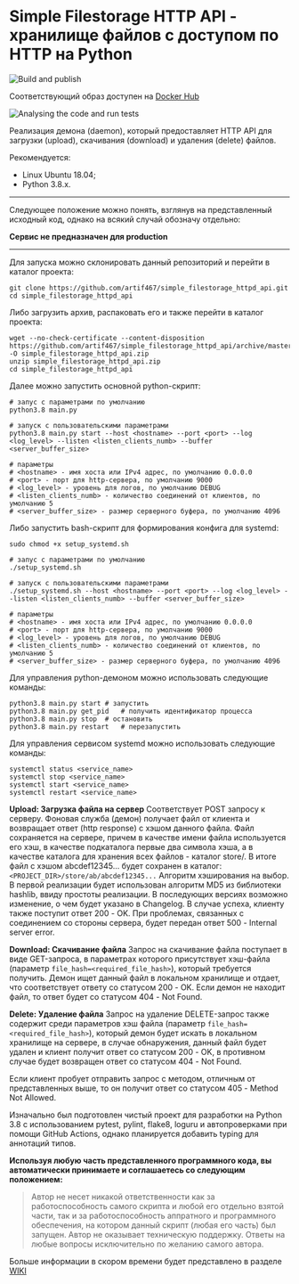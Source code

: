 # Simple Filestorage HTTP API - хранилище файлов с доступом по HTTP на Python

![Build and publish](https://github.com/artif467/simple_filestorage_httpd_api/workflows/Build%20and%20publish/badge.svg)

Соответствующий образ доступен на [Docker Hub](https://hub.docker.com/repository/docker/art610/simple_filestorage_http_server_api/general)


![Analysing the code and run tests](https://github.com/artif467/simple_filestorage_httpapi/workflows/Analysing%20the%20code%20and%20run%20tests/badge.svg?branch=master)

Реализация демона (daemon), который предоставляет HTTP API для загрузки (upload), скачивания (download) и удаления (delete) файлов.

Рекомендуется:
- Linux Ubuntu 18.04;
- Python 3.8.x.

---

Следующее положение можно понять, взглянув на представленный исходный код, однако на всякий случай обозначу отдельно:

**Сервис не предназначен для production**

___

Для запуска можно склонировать данный репозиторий и перейти в каталог проекта:
```
git clone https://github.com/artif467/simple_filestorage_httpd_api.git
cd simple_filestorage_httpd_api
```

Либо загрузить архив, распаковать его и также перейти в каталог проекта:
```
wget --no-check-certificate --content-disposition https://github.com/artif467/simple_filestorage_httpd_api/archive/master.zip -O simple_filestorage_httpd_api.zip
unzip simple_filestorage_httpd_api.zip
cd simple_filestorage_httpd_api
```

Далее можно запустить основной python-скрипт:
```
# запус с параметрами по умолчанию 
python3.8 main.py

# запуск с пользовательскими параметрами
python3.8 main.py start --host <hostname> --port <port> --log <log_level> --listen <listen_clients_numb> --buffer <server_buffer_size>

# параметры
# <hostname> - имя хоста или IPv4 адрес, по умолчанию 0.0.0.0
# <port> - порт для http-сервера, по умолчанию 9000
# <log_level> - уровень для логов, по умолчанию DEBUG
# <listen_clients_numb> - количество соединений от клиентов, по умолчанию 5
# <server_buffer_size> - размер серверного буфера, по умолчанию 4096
```

Либо запустить bash-скрипт для формирования конфига для systemd:
```
sudo chmod +x setup_systemd.sh

# запус с параметрами по умолчанию 
./setup_systemd.sh

# запуск с пользовательскими параметрами
./setup_systemd.sh --host <hostname> --port <port> --log <log_level> --listen <listen_clients_numb> --buffer <server_buffer_size>

# параметры
# <hostname> - имя хоста или IPv4 адрес, по умолчанию 0.0.0.0
# <port> - порт для http-сервера, по умолчанию 9000
# <log_level> - уровень для логов, по умолчанию DEBUG
# <listen_clients_numb> - количество соединений от клиентов, по умолчанию 5
# <server_buffer_size> - размер серверного буфера, по умолчанию 4096
```

Для управления python-демоном можно использовать следующие команды:
```
python3.8 main.py start # запустить
python3.8 main.py get_pid   # получить идентификатор процесса
python3.8 main.py stop  # остановить
python3.8 main.py restart   # перезапустить
```

Для управления сервисом systemd можно использовать следующие команды:
```
systemctl status <service_name>
systemctl stop <service_name>
systemctl start <service_name>
systemctl restart <service_name>
```


**Upload: Загрузка файла на сервер**
Соответствует POST запросу к серверу. Фоновая служба (демон) получает файл от клиента и возвращает ответ (http response) с хэшом данного файла. Файл сохраняется на сервере, причем в качестве имени файла используется его хэш, в качестве подкаталога первые два символа хэша, а в качестве каталога для хранения всех файлов - каталог store/. В итоге файл с хэшом abcdef12345... будет сохранен в каталог:
`<PROJECT_DIR>/store/ab/abcdef12345...`
Алгоритм хэширования на выбор. В первой реализации будет использован алгоритм MD5 из библиотеки hashlib, ввиду простоты реализации. В последующих версиях возможно изменение, о чем будет указано в Changelog.
В случае успеха, клиенту также поступит ответ 200 - OK. При проблемах, связанных с соединением со стороны сервера, будет передан ответ 500 - Internal server error.

**Download: Скачивание файла**
Запрос на скачивание файла поступает в виде GET-запроса, в параметрах которого присутствует хэш-файла (параметр `file_hash=<required_file_hash>`), который требуется получить. Демон ищет данный файл в локальном хранилище и отдает, что соответствует ответу со статусом 200 - OK. Если демон не находит файл, то ответ будет со статусом 404 - Not Found.

**Delete: Удаление файла**
Запрос на удаление DELETE-запрос также содержит среди параметров хэш файла (параметр `file_hash=<required_file_hash>`), который демон будет искать в локальном хранилище на сервере, в случае обнаружения, данный файл будет удален и клиент получит ответ со статусом 200 - OK, в противном случае будет возвращен ответ со статусом 404 - Not Found. 

Если клиент пробует отправить запрос с методом, отличным от представленных выше, то он получит ответ со статусом 405 - Method Not Allowed.

Изначально был подготовлен чистый проект для разработки на Python 3.8 с использованием pytest, pylint, flake8, loguru и автопроверками при помощи GitHub Actions, однако планируется добавить typing для аннотаций типов.

**Используя любую часть представленного программного кода, вы автоматически принимаете и соглашаетесь со следующим положением:**
> Автор не несет никакой ответственности как за работоспособность самого скрипта и любой его отдельно взятой части, так и за работоспособность аппратного и программного обеспечения, на котором данный скрипт (любая его часть) был запущен. Автор не оказывает техническую поддержку. Ответы на любые вопросы исключительно по желанию самого автора.


Больше информации в скором времени будет представлено в разделе [WIKI](https://github.com/artif467/simple_filestorage_httpapi/wiki)
